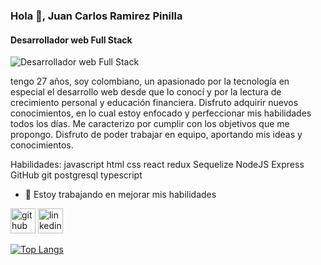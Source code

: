### Hola 👋, Juan Carlos Ramirez Pinilla 
#### Desarrollador web Full Stack
![Desarrollador web Full Stack](https://arturssmirnovs.github.io/github-profile-readme-generator/images/banner.png)

tengo 27 años, soy colombiano, un apasionado por la tecnología en especial el desarrollo web desde que lo conocí y por la lectura de crecimiento personal y educación financiera. Disfruto adquirir nuevos conocimientos, en lo cual estoy enfocado y perfeccionar mis habilidades todos los días. Me caracterizo por cumplir con los objetivos que me propongo. Disfruto de poder trabajar en equipo, aportando mis ideas y conocimientos.

Habilidades: javascript html css react redux Sequelize NodeJS Express GitHub git postgresql typescript

- 🔭 Estoy trabajando en mejorar mis habilidades 


[<img src='https://cdn.jsdelivr.net/npm/simple-icons@3.0.1/icons/github.svg' alt='github' height='40'>](https://github.com/https://github.com/juank27ra)  [<img src='https://cdn.jsdelivr.net/npm/simple-icons@3.0.1/icons/linkedin.svg' alt='linkedin' height='40'>](https://www.linkedin.com/in/https://www.linkedin.com/in/juan-carlos-ramirez-pinilla-a8518077//)  

[![Top Langs](https://github-readme-stats.vercel.app/api/top-langs/?username=https://github.com/juank27ra)](https://github.com/anuraghazra/github-readme-stats)

